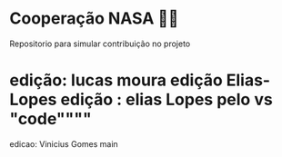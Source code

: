 # Cooperação NASA 🚀🚀
Repositorio para simular contribuição no projeto

edição: lucas moura
edição Elias-Lopes
edição : elias Lopes pelo vs "code""""
=======
edicao: Vinicius Gomes
main
